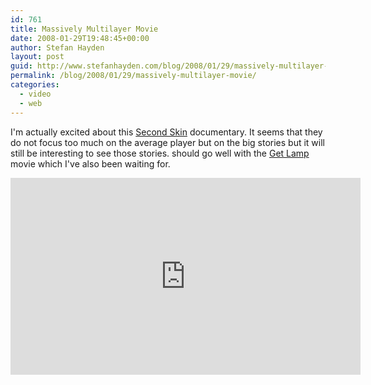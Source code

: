 ```yaml
---
id: 761
title: Massively Multilayer Movie
date: 2008-01-29T19:48:45+00:00
author: Stefan Hayden
layout: post
guid: http://www.stefanhayden.com/blog/2008/01/29/massively-multilayer-movie/
permalink: /blog/2008/01/29/massively-multilayer-movie/
categories:
  - video
  - web
---
```

I'm actually excited about this <a href="http://www.secondskinfilm.com/">Second Skin</a> documentary. It seems that they do not focus too much on the average player but on the big stories but it will still be interesting to see those stories. should go well with the <a href="http://www.getlamp.com/">Get Lamp</a> movie which I've also been waiting for.

<iframe width="560" height="315" src="https://www.youtube.com/embed/RPOxuOCGi9I&rel=1&border=1" title="YouTube video player" frameborder="0" allow="accelerometer; autoplay; clipboard-write; encrypted-media; gyroscope; picture-in-picture" allowfullscreen></iframe>